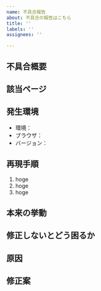 ```yaml
---
name: 不具合報告
about: 不具合の報告はこちら
title: ''
labels: ''
assignees: ''

---
```


## 不具合概要

## 該当ページ

## 発生環境
- 環境：
- ブラウザ：
- バージョン：

## 再現手順
1. hoge
2. hoge
3. hoge

## 本来の挙動

## 修正しないとどう困るか

## 原因

<!-- もし分かる場合、当たりがつく場合は記載 -->

## 修正案
